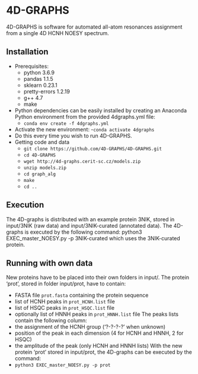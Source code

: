 4D-GRAPHS
=========

4D-GRAPHS is software for automated all-atom resonances assignment from a single 4D HCNH NOESY spectrum.

Installation
------------
* Prerequisites:
  - python 3.6.9
  - pandas 1.1.5
  - sklearn 0.23.1
  - pretty-errors 1.2.19
  - g++ 4.7
  - make
* Python dependencies can be easily installed by creating an Anaconda Python environment from the provided 4dgraphs.yml file:
  - `conda env create -f 4dgraphs.yml`
* Activate the new environment: 
  -`conda activate 4dgraphs`
* Do this every time you wish to run 4D-GRAPHS.
* Getting code and data
  - `git clone https://github.com/4D-GRAPHS/4D-GRAPHS.git`
  - `cd 4D-GRAPHS`
  - `wget http://4d-graphs.cerit-sc.cz/models.zip`
  - `unzip models.zip`
  - `cd graph_alg`
  - `make`
  - `cd ..`

Execution
---------
The 4D-graphs is distributed with an example protein 3NIK, stored in input/3NIK (raw data) and input/3NIK-curated (annotated data). The 4D-graphs is executed by the following command:
python3 EXEC_master_NOESY.py -p 3NIK-curated
which uses the 3NIK-curated protein.

Running with own data
---------------------
New proteins have to be placed into their own folders in input/. The protein ‘prot’, stored in folder input/prot, have to contain:
 * FASTA file `prot.fasta` containing the protein sequence
 * list of HCNH peaks in `prot_HCNH.list` file
 * list of HSQC peaks in `prot_HSQC.list` file
 * optionally list of HNNH peaks in `prot_HNNH.list` file
The peaks lists contain the following column:
 * the assignment of the HCNH group (‘?-?-?-?’ when unknown)
 * position of the peak in each dimension (4 for HCNH and HNNH, 2 for HSQC)
 * the amplitude of the peak (only HCNH and HNNH lists)
With the new protein ‘prot’ stored in input/prot, the 4D-graphs can be executed by the command:
 * `python3 EXEC_master_NOESY.py -p prot`
